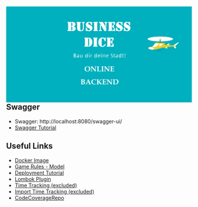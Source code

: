 <img src="src/main/resources/static/BusinessDice-Logo.png"
alt="BusinessDice Logo"
style="float: left; margin-right: 10px;" />

## Swagger

* Swagger: http://localhost:8080/swagger-ui/
* [Swagger Tutorial](https://www.baeldung.com/swagger-2-documentation-for-spring-rest-api)

## Useful Links

* [Docker Image](https://hub.docker.com/r/felixsteinke/private/tags)
* [Game Rules - Model](https://www.brettspiele-report.de/images/m/machi-koro/Spielanleitung-Machi-Koro.pdf)
* [Deployment Tutorial](https://github.com/soumilshah1995/Deploy-Docker-Container-on-AWS)
* [Lombok Plugin](https://plugins.jetbrains.com/plugin/6317-lombok)
* [Time Tracking (excluded)](https://wakatime.com/intellij-idea)
* [Import Time Tracking (excluded)](https://github.com/anmol098/waka-readme-stats)
* [CodeCoverageRepo](https://about.codecov.io/)
